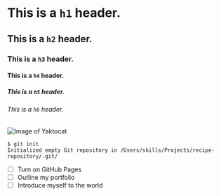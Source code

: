 # This is a `h1` header.
## This is a `h2` header.
### This is a `h3` header.
#### This is a `h4` header.
##### This is a `h5` header.
###### This is a `h6` header.
![Image of Yaktocat](https://octodex.github.com/images/yaktocat.png)
```
$ git init
Initialized empty Git repository in /Users/skills/Projects/recipe-repository/.git/
```
- [ ] Turn on GitHub Pages
- [ ] Outline my portfolio
- [ ] Introduce myself to the world
